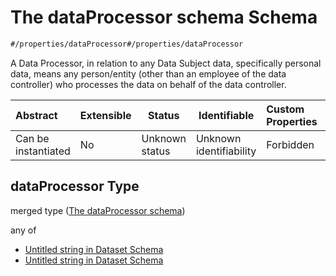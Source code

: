 # The dataProcessor schema Schema

```txt
#/properties/dataProcessor#/properties/dataProcessor
```

A Data Processor, in relation to any Data Subject data, specifically personal data, means any person/entity (other than an employee of the data controller) who processes the data on behalf of the data controller.


| Abstract            | Extensible | Status         | Identifiable            | Custom Properties | Additional Properties | Access Restrictions | Defined In                                                                    |
| :------------------ | ---------- | -------------- | ----------------------- | :---------------- | --------------------- | ------------------- | ----------------------------------------------------------------------------- |
| Can be instantiated | No         | Unknown status | Unknown identifiability | Forbidden         | Allowed               | none                | [dataset.schema.json\*](../schema/dataset.schema.json "open original schema") |

## dataProcessor Type

merged type ([The dataProcessor schema](dataset-properties-the-dataprocessor-schema.md))

any of

-   [Untitled string in Dataset Schema](dataset-properties-the-dataprocessor-schema-anyof-0.md "check type definition")
-   [Untitled string in Dataset Schema](dataset-properties-the-dataprocessor-schema-anyof-1.md "check type definition")

